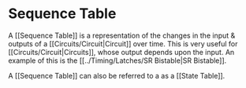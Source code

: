 # Sequence Table
A [[Sequence Table]] is a representation of the changes in the input & outputs of a [[Circuits/Circuit|Circuit]] over time. This is very useful for [[Circuits/Circuit|Circuits]], whose output depends upon the input. An example of this is the [[../Timing/Latches/SR Bistable|SR Bistable]].

A [[Sequence Table]] can also be referred to a as a [[State Table]].